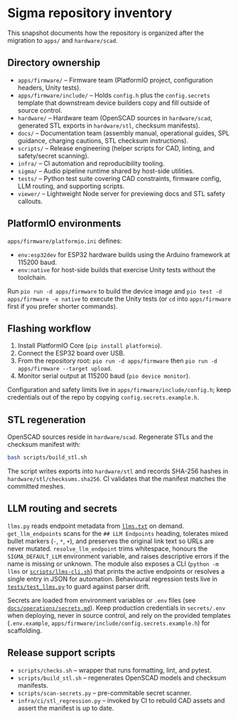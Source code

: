 # Sigma repository inventory

This snapshot documents how the repository is organized after the migration to
`apps/` and `hardware/scad`.

## Directory ownership

- `apps/firmware/` – Firmware team (PlatformIO project, configuration headers,
  Unity tests).
- `apps/firmware/include/` – Holds `config.h` plus the `config.secrets` template
  that downstream device builders copy and fill outside of source control.
- `hardware/` – Hardware team (OpenSCAD sources in `hardware/scad`, generated
  STL exports in `hardware/stl`, checksum manifests).
- `docs/` – Documentation team (assembly manual, operational guides, SPL
  guidance, charging cautions, STL checksum instructions).
- `scripts/` – Release engineering (helper scripts for CAD, linting, and
  safety/secret scanning).
- `infra/` – CI automation and reproducibility tooling.
- `sigma/` – Audio pipeline runtime shared by host-side utilities.
- `tests/` – Python test suite covering CAD constraints, firmware config, LLM
  routing, and supporting scripts.
- `viewer/` – Lightweight Node server for previewing docs and STL safety callouts.

## PlatformIO environments

`apps/firmware/platformio.ini` defines:

- `env:esp32dev` for ESP32 hardware builds using the Arduino framework at
  115200 baud.
- `env:native` for host-side builds that exercise Unity tests without the
  toolchain.

Run `pio run -d apps/firmware` to build the device image and
`pio test -d apps/firmware -e native` to execute the Unity tests (or `cd` into
`apps/firmware` first if you prefer shorter commands).

## Flashing workflow

1. Install PlatformIO Core (`pip install platformio`).
2. Connect the ESP32 board over USB.
3. From the repository root: `pio run -d apps/firmware` then
   `pio run -d apps/firmware --target upload`.
4. Monitor serial output at 115200 baud (`pio device monitor`).

Configuration and safety limits live in `apps/firmware/include/config.h`; keep
credentials out of the repo by copying `config.secrets.example.h`.

## STL regeneration

OpenSCAD sources reside in `hardware/scad`.  Regenerate STLs and the checksum
manifest with:

```bash
bash scripts/build_stl.sh
```

The script writes exports into `hardware/stl` and records SHA-256 hashes in
`hardware/stl/checksums.sha256`.  CI validates that the manifest matches the
committed meshes.

## LLM routing and secrets

`llms.py` reads endpoint metadata from [`llms.txt`](../llms.txt) on demand.
`get_llm_endpoints` scans for the `## LLM Endpoints` heading, tolerates mixed
bullet markers (`-`, `*`, `+`), and preserves the original link text so URLs are
never mutated.  `resolve_llm_endpoint` trims whitespace, honours the
`SIGMA_DEFAULT_LLM` environment variable, and raises descriptive errors if the
name is missing or unknown.  The module also exposes a CLI (`python -m llms` or
[`scripts/llms-cli.sh`](../scripts/llms-cli.sh)) that prints the active
endpoints or resolves a single entry in JSON for automation.  Behavioural
regression tests live in [`tests/test_llms.py`](../tests/test_llms.py) to guard
against parser drift.

Secrets are loaded from environment variables or `.env` files (see
[`docs/operations/secrets.md`](secrets.md)).  Keep production credentials in
`secrets/.env` when deploying, never in source control, and rely on the
provided templates (`.env.example`,
`apps/firmware/include/config.secrets.example.h`) for scaffolding.

## Release support scripts

- `scripts/checks.sh` – wrapper that runs formatting, lint, and pytest.
- `scripts/build_stl.sh` – regenerates OpenSCAD models and checksum manifests.
- `scripts/scan-secrets.py` – pre-commitable secret scanner.
- `infra/ci/stl_regression.py` – invoked by CI to rebuild CAD assets and assert
  the manifest is up to date.
